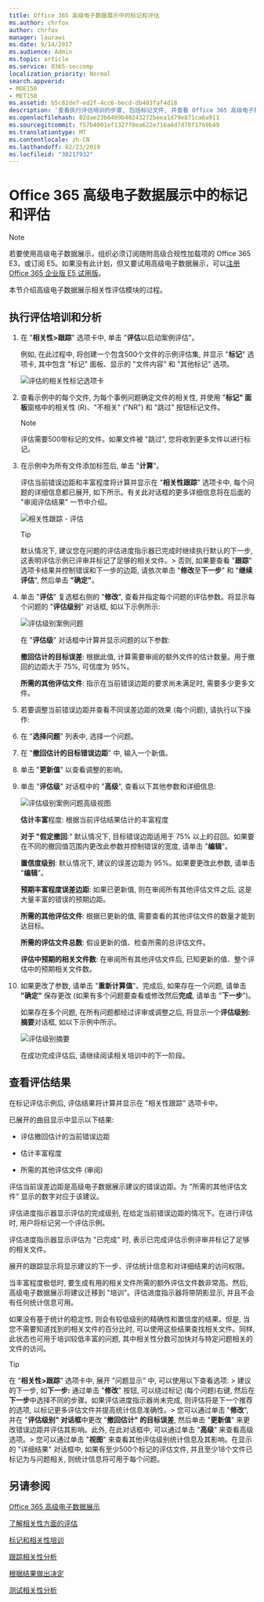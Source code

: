```yaml
---
title: Office 365 高级电子数据展示中的标记和评估
ms.author: chrfox
author: chrfox
manager: laurawi
ms.date: 9/14/2017
ms.audience: Admin
ms.topic: article
ms.service: O365-seccomp
localization_priority: Normal
search.appverid:
- MOE150
- MET150
ms.assetid: b5c82de7-ed2f-4cc6-becd-db403faf4d18
description: '查看执行评估培训的步骤, 包括标记文件, 并查看 Office 365 高级电子数据展示中的评估结果。 '
ms.openlocfilehash: 02dae23b6489b40243272beea1d79e871ca6a911
ms.sourcegitcommit: f57b4001ef1327f0ea622e716a4d7d78f1769b49
ms.translationtype: MT
ms.contentlocale: zh-CN
ms.lasthandoff: 02/23/2019
ms.locfileid: "30217932"
---
```

# <a name="tagging-and-assessment-in-office-365-advanced-ediscovery"></a>Office 365 高级电子数据展示中的标记和评估

> [!NOTE]
> 若要使用高级电子数据展示，组织必须订阅随附高级合规性加载项的 Office 365 E3，或订阅 E5。如果没有此计划，但又要试用高级电子数据展示，可以[注册 Office 365 企业版 E5 试用版](https://go.microsoft.com/fwlink/p/?LinkID=698279)。 
  
本节介绍高级电子数据展示相关性评估模块的过程。 
  
## <a name="performing-assessment-training-and-analysis"></a>执行评估培训和分析

1. 在 "**相关性\>跟踪**" 选项卡中, 单击 "**评估**以启动案例评估"。 
    
    例如, 在此过程中, 将创建一个包含500个文件的示例评估集, 并显示 "**标记**" 选项卡, 其中包含 "标记" 面板、显示的 "文件内容" 和 "其他标记" 选项。 
    
    ![评估的相关性标记选项卡](media/c8acf891-b1cd-4344-816c-eabb8cbbe742.png)
  
2. 查看示例中的每个文件, 为每个事例问题确定文件的相关性, 并使用 "**标记" 面板**窗格中的相关性 (R)、"不相关" ("NR") 和 "跳过" 按钮标记文件。 
    
    > [!NOTE]
    >  评估需要500带标记的文件。如果文件被 "跳过", 您将收到更多文件以进行标记。 
  
3. 在示例中为所有文件添加标签后, 单击 "**计算**"。 
    
    评估当前错误边距和丰富程度将计算并显示在 "**相关性跟踪**" 选项卡中, 每个问题的详细信息都已展开, 如下所示。有关此对话框的更多详细信息将在后面的 "审阅评估结果" 一节中介绍。 
    
    ![相关性跟踪 - 评估](media/da911ba5-8678-40d6-9ad5-fd0b058355c1.png)
  
    > [!TIP]
    > 默认情况下, 建议您在问题的评估进度指示器已完成时继续执行默认的下一步, 这表明评估示例已评审并标记了足够的相关文件。> 否则, 如果要查看 "**跟踪**" 选项卡结果并控制错误和下一步的边距, 请依次单击 "**修改**至**下一步**" 和 "**继续评估**", 然后单击 **"确定"**。 
  
1. 单击 "**评估**" 复选框右侧的 "**修改**", 查看并指定每个问题的评估参数。将显示每个问题的 "**评估级别**" 对话框, 如以下示例所示: 
    
    ![评估级别案例问题](media/b7113fef-d125-4617-ae1b-c9eb0bf79aec.png)
  
    在 "**评估级**" 对话框中计算并显示问题的以下参数: 
    
    **撤回估计的目标误差**: 根据此值, 计算需要审阅的额外文件的估计数量。用于撤回的边距大于 75%, 可信度为 95%。 
    
    **所需的其他评估文件**: 指示在当前错误边距的要求尚未满足时, 需要多少更多文件。 
    
2. 若要调整当前错误边距并查看不同误差边距的效果 (每个问题), 请执行以下操作:
    
1. 在 "**选择问题**" 列表中, 选择一个问题。 
    
2. 在 "**撤回估计的目标错误边距**" 中, 输入一个新值。
    
3. 单击 "**更新值**" 以查看调整的影响。 
    
3. 单击 "**评估级**" 对话框中的 "**高级**", 查看以下其他参数和详细信息: 
    
    ![评估级别案例问题高级视图](media/577d7e0e-95df-48c2-9dec-bdeab5e801d8.png)
  
    **估计丰富**程度: 根据当前评估结果估计的丰富程度
    
    **对于 "假定撤回**:" 默认情况下, 目标错误边距适用于 75% 以上的召回。如果要在不同的撤回值范围内更改此参数并控制错误的宽度, 请单击 "**编辑**"。 
    
    **置信度级别**: 默认情况下, 建议的误差边距为 95%。如果要更改此参数, 请单击 "**编辑**"。 
    
    **预期丰富程度误差边距**: 如果已更新值, 则在审阅所有其他评估文件之后, 这是大量丰富的错误的预期边距。
    
    **所需的其他评估文件**: 根据已更新的值, 需要查看的其他评估文件的数量才能到达目标。
    
    **所需的评估文件总数**: 假设更新的值、检查所需的总评估文件。
    
    **评估中预期的相关文件数**: 在审阅所有其他评估文件后, 已知更新的值、整个评估中的预期相关文件数。
    
4. 如果更改了参数, 请单击 "**重新计算值**"。完成后, 如果存在一个问题, 请单击 **"确定"** 保存更改 (如果有多个问题要查看或修改然后**完成**, 请单击 "**下一步**")。 
    
    如果存在多个问题, 在所有问题都经过评审或调整之后, 将显示一个**评估级别: 摘要**对话框, 如以下示例中所示。 
    
    ![评估级别摘要](media/4997b46d-10a5-4abc-b3b2-7b75a370eb9e.png)
  
    在成功完成评估后, 请继续阅读相关培训中的下一阶段。
    
## <a name="reviewing-assessment-results"></a>查看评估结果

在标记评估示例后, 评估结果将计算并显示在 "相关性跟踪" 选项卡中。
  
已展开的曲目显示中显示以下结果: 
  
- 评估撤回估计的当前错误边距
    
- 估计丰富程度
    
- 所需的其他评估文件 (审阅)
    
评估当前误差边距是高级电子数据展示建议的错误边距。为 "所需的其他评估文件" 显示的数字对应于该建议。
  
评估进度指示器显示评估的完成级别, 在给定当前错误边距的情况下。在进行评估时, 用户将标记另一个评估示例。
  
评估进度指示器显示评估为 "已完成" 时, 表示已完成评估示例评审并标记了足够的相关文件。 
  
展开的跟踪显示将显示建议的下一步、评估统计信息和对详细结果的访问权限。
  
当丰富程度极低时, 要生成有用的相关文件所需的额外评估文件数非常高。然后, 高级电子数据展示将建议迁移到 "培训"。评估进度指示器将带阴影显示, 并且不会有任何统计信息可用。 
  
如果没有基于统计的稳定性, 则会有较低级别的精确性和置信度的结果。但是, 当您不需要知道找到的相关文件的百分比时, 可以使用这些结果查找相关文件。同样, 此状态也可用于培训较低丰富的问题, 其中相关性分数可加快对与特定问题相关的文件的访问。
  
> [!TIP]
> 在 "**相关性\>跟踪**" 选项卡中, 展开 "问题显示" 中, 可以使用以下查看选项: > 建议的下一步, 如**下一步:** 通过单击 "**修改**" 按钮, 可以绕过标记 (每个问题)右键, 然后在**下一步**中选择不同的步骤。如果评估进度指示器尚未完成, 则评估将是下一个推荐的选项, 以标记更多评估文件并提高统计信息准确性。> 您可以通过单击 "**修改**", 并在 "**评估级别" 对话框**中更改 "**撤回估计" 的目标误差**, 然后单击 "**更新值**" 来更改错误边距并评估其影响。此外, 在此对话框中, 可以通过单击 "**高级**" 来查看高级选项。> 您可以通过单击 "**视图**" 来查看其他评估级别统计信息及其影响。在显示的 "详细结果" 对话框中, 如果有至少500个标记的评估文件, 并且至少18个文件已标记为与问题相关, 则统计信息将可用于每个问题。 
  
## <a name="see-also"></a>另请参阅

[Office 365 高级电子数据展示](office-365-advanced-ediscovery.md)
  
[了解相关性方面的评估](assessment-in-relevance-in-advanced-ediscovery.md)
  
[标记和相关性培训](tagging-and-relevance-training-in-advanced-ediscovery.md)
  
[跟踪相关性分析](track-relevance-analysis-in-advanced-ediscovery.md)
  
[根据结果做出决定](decision-based-on-the-results-in-advanced-ediscovery.md)
  
[测试相关性分析](test-relevance-analysis-in-advanced-ediscovery.md)

